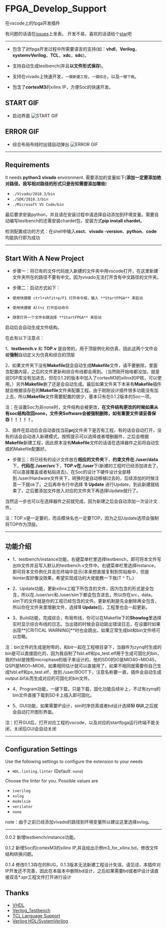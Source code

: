 <!--
 * #Author       : sterben(Duan)
 * #LastAuthor   : sterben(Duan)
 * #Date         : 2020-02-15 12:14:01
 * #lastTime     : 2020-02-15 22:24:38
 * #FilePath     : \README.md
 * #Description  : 
 -->

# FPGA_Develop_Support

在vscode上的fpga开发插件

有问题的话请在[issues](https://github.com/Bestduan/fpga_support_plug/issues)上发表。
开发不易，喜欢的话请给个[star](https://github.com/Bestduan/fpga_support_plug)吧

-----

* 包含了对fpga开发过程中所需要语言的支持(如：**vhdl**，**Verilog**，**systemvVerilog**，**TCL**，**xdc**，**sdc**)。

* 支持自动生成testbench(并且**以文件形式保存**)。

* 支持在vivado上快速开发，`一键新建工程`，`一键综合`，以及`一键下载`。

* 包含了**cortexM3**的xilinx IP，方便Soc的快速开发。

## START GIF

* 启动界面
![START GIF](https://ftp.bmp.ovh/imgs/2020/02/85216ff13beedcc6.gif)

## ERROR GIF

* 综合布局布线时出错自动弹出
![ERROR GIF](https://ftp.bmp.ovh/imgs/2020/02/c31b45ac7ee3edb0.gif)

-----

## Requirements

It needs **python3** **vivado** environment.
需要添加的变量如下(**添加一定要添加绝对路径，我写相对路径的形式只是告知需要添加哪些**)

* `./Vivado/2018.3/bin`
* `./SDK/2018.3/bin`
* `./Microsoft VS Code/bin`

最后要求安装python，并且请在安装过程中请选择自动添加到环境变量。需要自动编写testbench的还需安装chardet包，安装方式**pip install chardet**。

检测配置成功的方式：在shell中输入**xsct**、**vivado -version**、**python**、**code** 均能执行即为成功

-----

## Start With A New Project

* 步骤一：将已有的文件代码放入新建的文件夹中用vscode打开，在这里新建文件夹所在的路径不要有中文。因为vivado无法打开含有中文路径的文件夹。

* 步骤二：启动方式如下：
* `使用快捷键 ctrl+shfit+p/F1 打开命令框，输入 **StartFPGA** 来启动`
* `使用快捷键 Alt+z 打开启动命令`
* `随意打开一个文件右键选择 **StartFPGA** 来启动`

启动后会自动生成文件结构。

在此有以下注意点：

1、**testbench.v** 和 **TOP.v** 是自带的，用于顶层例化和仿真，因此这两个文件会被**强制**自动定义为仿真和综合的顶层

2、如果文件夹下没有**Makefile**就会自动生成**Makefile**文件，请不要删除，里面含配置内容，之后的文件更新和综合布线都会用到。（当然刚开始啥都没加，就是说DSP库没有加进去，但在0.1.2的版本中加入了cortexM3的xilinx的IP核，可以使用。）另外**Makefile**删了还是会自动生成。最后如果文件夹下本来有**Makefile**插件就会根据该存在的**Makefile**文件来配置工程。由于刚刚设计插件很多功能没有加上去，所以**Makefile**文件需要配置的很少，基本只有在0.1.2版本的Soc一项。

注：在设置Soc为非none时，文件结构会被更改，**在文件结构更改的时候如果从有soc结构改回none，文件夹Software会被强制删除，如有重要文件请妥善保存！！！！！**。

3、插件在启动后会自动查找当前**prj**文件夹下是否有工程，有的话会自动打开，没有的话会自动进入新建模式，按照提示可以选择或者增删器件，之后会根据**Makefile**新建工程，因此原本没有**Makefile**文件的话请在选择器件之前将自动生成的Makefile配置好。

* 步骤三：将已经有的设计文件放在**相应的文件夹**下，**约束文件在./user/data**下，**代码在./user/src**下，**TOP.v在./user**下(新建的工程时已经添加进去了，可以直接覆盖或者粘贴进去)。在Soc的设计下硬件设计全部移到./user/Hardware文件夹下，转换时是自动移植过去的，后续添加的时候注意一下就ok了。之后再命令行中选择 **1) Update** 进行Update，到此新建就结束了，之后要添加文件放入对应的文件夹下再选择Update就行了。

当然这一步也可以在选择器件之前就完成，因为新建之后会自动添加一次设计文件。

注：TOP.v是一定要的，而且模块名也一定要TOP，因为之后Update选项会强制将TOP作为顶层。

-----

## 功能介绍

* 1、testbench/instance功能，右键菜单栏里选择testbench，即可将本文件写出tb文件并且写入默认的testbench.v文件中。右键菜单栏里选择instance，即可将本文件例化并且在终端中显示(本来想直接复制到剪贴板中，但是tkinter库好像没效果，希望实现成功的大佬能教一下我(T ^ T)。)

* 2、Update功能，更新xilinx工程下所包含的文件，因为包含的形式是全包含，所以在./user/src和./user/sim下都会包含进去，所以你在src，data，sim下的文件就是你的工程已经包含的文件。更新机制是先全删除再全包含，所以你在文件夹里增删文件，选择**1) Update**后，工程里也会一起更新。

* 3、Build功能，完成综合，布局布线，你可以在Makefile下的**Showlog**里选择实时显示综合布线的日志。当出错的时候会自动跳出错误日志，在设置时如果出现**[CRITICAL WARNING]**时也会跳出，如果正常生成bit和bin文件啧可以忽略。

注：bin文件的生成是附带的，和bit一起在工程根目录下，当器件为zynq时生成的bin是可以直接固化的，因为我自制了fsbl.elf和ps_test.elf用于生成可固化的bin，我的fsbl是按照microphase的板子来设计的，他的SD0的IO是MIO40~MIO45，QSPI是MIO1~MIO6，如果相同估计就可以直接用了，如果不相同就需要你自己生成fsbl.elf和ps_test.elf，放到./user/BOOT下，注意名称要一直，插件会自动生成output.bif从而生成对应的可固化的bin文件。

* 4、Program功能，一键下载，只是下载，固化功能后续补上，不过有zynq的bin文件直接下载到SD卡上插入即可固化。

* 5、GUI功能，如果需要IP设计，sim时序仿真或者bd设计选择**5) GUI**,之后就会自动打开图形界面。

注：打开GUI后，打开对应工程的vscode，以及对应的startfpga运行终端不能关闭，关闭后GUI会自动关闭

-----

## Configuration Settings

Use the following settings to configure the extension to your needs

* `HDL.linting.linter` (Default: `none`)

Choose the linter for you. Possible values are

* `iverilog`
* `xvlog`
* `modelsim`
* `verilator`
* `none`

note：由于之前已经添加vivado的路径到环境变量所以建议这里选择xvlog。

-----

0.0.2 新增testbench/instance功能。

0.1.2 新增Soc的cortexM3的xilinx IP,并且给出示例m3_for_xilinx.bd，修改文件结构转换问题。

0.1.4 修改0.1.3存在的BUG，0.1.3版本无法新建工程设计失误，请见谅，本插件对IP开发还不完善，因此在本版本中删除bd设计，之后如果需要bd或者IP设计请直接双击*.xpr工程文件打开进行设计

## Thanks

* [VHDL](https://github.com/puorc/awesome-vhdl)
* [Verilog_Testbench](https://github.com/truecrab/VSCode_Extension_Verilog)
* [TCL Language Support](https://github.com/go2sh/tcl-language-support)
* [Verilog HDL/SystemVerilog](https://github.com/mshr-h/vscode-verilog-hdl-support)
